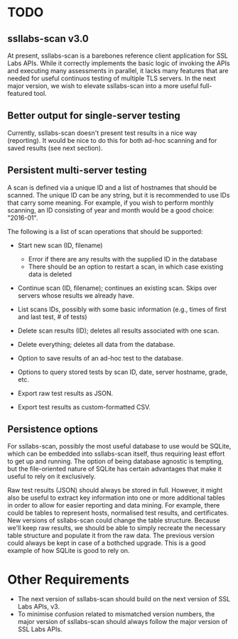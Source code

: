 # TODO

## ssllabs-scan v3.0

At present, ssllabs-scan is a barebones reference client application for SSL Labs APIs. While it correctly implements the basic logic of invoking the APIs and executing many assessments in parallel, it lacks many features that are needed for useful continuos testing of multiple TLS servers. In the next major version, we wish to elevate ssllabs-scan into a more useful full-featured tool.

## Better output for single-server testing

Currently, ssllabs-scan doesn't present test results in a nice way (reporting). It would be nice to do this for both ad-hoc scanning and for saved results (see next section).

## Persistent multi-server testing

A scan is defined via a unique ID and a list of hostnames that should be scanned. The unique ID can be any string, but it is recommended to use IDs that carry some meaning. For example, if you wish to perform monthly scanning, an ID consisting of year and month would be a good choice: "2016-01".

The following is a list of scan operations that should be supported:

* Start new scan (ID, filename)
	* Error if there are any results with the supplied ID in the database
	* There should be an option to restart a scan, in which case existing data is deleted
* Continue scan (ID, filename); continues an existing scan. Skips over servers whose results we already have.
* List scans IDs, possibly with some basic information (e.g., times of first and last test, # of tests)
* Delete scan results (ID); deletes all results associated with one scan. 
* Delete everything; deletes all data from the database.
* Option to save results of an ad-hoc test to the database.

* Options to query stored tests by scan ID, date, server hostname, grade, etc.
* Export raw test results as JSON.
* Export test results as custom-formatted CSV.

## Persistence options

For ssllabs-scan, possibly the most useful database to use would be SQLite, which can be embedded into ssllabs-scan itself, thus requiring least effort to get up and running. The option of being database agnostic is tempting, but the file-oriented nature of SQLite has certain advantages that make it useful to rely on it exclusively.

Raw test results (JSON) should always be stored in full. However, it might also be useful to extract key information into one or more additional tables in order to allow for easier reporting and data mining. For example, there could be tables to represent hosts, normalised test results, and certificates. New versions of ssllabs-scan could change the table structure. Because we'll keep raw results, we should be able to simply recreate the necessary table structure and populate it from the raw data. The previous version could always be kept in case of a bothched upgrade. This is a good example of how SQLite is good to rely on.

# Other Requirements

* The next version of ssllabs-scan should build on the next version of SSL Labs APIs, v3.
* To minimise confusion related to mismatched version numbers, the major version of ssllabs-scan should always follow the major version of SSL Labs APIs. 